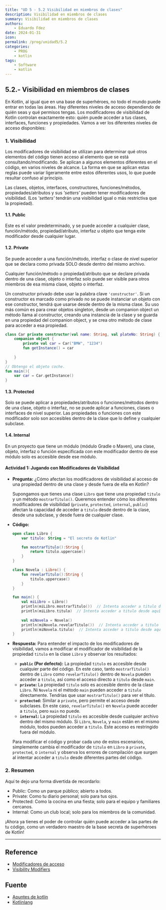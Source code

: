 ```yaml
---
title: "UD 5 - 5.2 Visibilidad en miembros de clases"
description: Visibilidad en miembros de clases
summary: Visibilidad en miembros de clases
authors:
    - Eduardo Fdez
date: 2024-01-31
icon:   
permalink: /prog/unidad5/5.2
categories:
    - PROG
    - kotlin
tags:
    - Software
    - kotlin
---
```

## 5.2.- Visibilidad en miembros de clases

En Kotlin, al igual que en una base de superhéroes, no todo el mundo puede entrar en todas las áreas. Hay diferentes niveles de acceso dependiendo de quién seas y qué permisos tengas. Los modificadores de visibilidad de Kotlin controlan exactamente esto: quién puede acceder a tus clases, interfaces, funciones y propiedades. Vamos a ver los diferentes niveles de acceso disponibles:

### 1. Visibilidad

Los modificadores de visibilidad se utilizan para determinar qué otros elementos del código tienen acceso al elemento que se está consultando/modificando. Se aplican a algunos elementos diferentes en el código, en varios niveles de alcance. La forma en que se aplican estas reglas puede variar ligeramente entre estos diferentes usos, lo que puede resultar confuso al principio.

Las clases, objetos, interfaces, constructores, funciones/métodos, propiedades/atributos y sus _'setters'_ pueden tener modificadores de visibilidad. (Los _'setters'_ tendrán una visibilidad igual o más restrictiva que la propiedad).

#### 1.1. Public

Este es el valor predeterminado, y se puede acceder a cualquier clase, función/método, propiedad/atributo, interfaz u objeto que tenga este modificador desde cualquier lugar.

#### 1.2. Private

Se puede acceder a una función/método, interfaz o clase de nivel superior que se declara como privada SOLO desde dentro del mismo archivo.

Cualquier función/método o propiedad/atributo que se declare privada dentro de una clase, objeto o interfaz solo puede ser visible para otros miembros de esa misma clase, objeto o interfaz.

Un constructor privado debe usar la palabra clave `'constructor'`. Si un constructor es marcado como privado no se puede instanciar un objeto con ese constructor, tendrá que usarse desde dentro de la misma clase. Su uso más común es para crear objetos singleton, desde un companion object un método llama al constructor, creando una instancia de la clase y se guarda en una propiedad del companion object, y se crea otro método de clase para acceder a esa propiedad.

```kotlin
class Car private constructor(val name: String, val plateNo: String) {
    companion object {
        private val car = Car("BMW", "1234")
        fun getInstance() = car
      
    }
}
// Obtengo el objeto coche. 
fun main(){
    var car = Car.getInstance()
}
```

#### 1.3. Protected

Solo se puede aplicar a propiedades/atributos o funciones/métodos dentro de una clase, objeto o interfaz, no se puede aplicar a funciones, clases o interfaces de nivel superior. Las propiedades o funciones con este modificador solo son accesibles dentro de la clase que lo define y cualquier subclase.

#### 1.4. Internal

En un proyecto que tiene un módulo (módulo Gradle o Maven), una clase, objeto, interfaz o función especificada con este modificador dentro de ese módulo solo es accesible desde ese módulo.

#### Actividad 1: Jugando con Modificadores de Visibilidad   
* **Pregunta:** ¿Cómo afectan los modificadores de visibilidad al acceso de una propiedad dentro de una clase y desde fuera de ella en Kotlin?

  Supongamos que tienes una clase `Libro` que tiene una propiedad `titulo` y un método `mostrarTitulo()`. Queremos entender cómo los diferentes modificadores de visibilidad (`private`, `protected`, `internal`, `public`) afectan la capacidad de acceder a `titulo` desde dentro de la clase, desde una subclase, y desde fuera de cualquier clase.  

* **Código:**

  ```Kotlin
  open class Libro {
      var titulo: String = "El secreto de Kotlin"
  
      fun mostrarTitulo():String {
          return titulo.uppercase()
      }
  }
  
  class Novela : Libro() {
      fun revelarTitulo():String {
          titulo.uppercase()
      }
  }
  
  fun main() {
      val miLibro = Libro()
      println(miLibro.mostrarTitulo())  // Intenta acceder a titulo desde aquí
      println(miLibro.titulo)  // Intenta acceder a titulo desde aquí
    
      val miNovela = Novela()
      println(miNovela.revelarTitulo())  // Intenta acceder a titulo desde aquí
      println(miNovela.titulo)  // Intenta acceder a titulo desde aquí
  }
  ```

* **Respuesta:** Para entender el impacto de los modificadores de visibilidad, vamos a modificar el modificador de visibilidad de la propiedad `titulo` en la clase `Libro` y observar los resultados:

  * **`public` (Por defecto):** La propiedad `titulo` es accesible desde cualquier parte del código. En este caso, tanto `mostrarTitulo()` dentro de `Libro` como `revelarTitulo()` dentro de `Novela` pueden acceder a `titulo`, así como el acceso directo a `titulo` desde `main`.
  * **`private`:** La propiedad `titulo` solo es accesible dentro de la clase `Libro`. Ni `Novela` ni el método `main` pueden acceder a `titulo` directamente. Tendrías que usar `mostrarTitulo()` para ver el título.
  * **`protected`:** Similar a `private`, pero permite el acceso desde subclases. En este caso, `revelarTitulo()` en `Novela` puede acceder a `titulo`, pero `main` no puede.
  * **`internal`:** La propiedad `titulo` es accesible desde cualquier archivo dentro del mismo módulo. Si `Libro`, `Novela`, y `main` están en el mismo módulo, todos pueden acceder a `titulo`. Este acceso es restringido fuera del módulo.

  Para modificar el código y probar cada uno de estos escenarios, simplemente cambia el modificador de `titulo` en `Libro` a `private`, `protected`, o `internal` y observa los errores de compilación que surgen al intentar acceder a `titulo` desde diferentes partes del código.

### 2. Resumen

Aquí te dejo una forma divertida de recordarlo:

* Public: Como un parque público; abierto a todos.
* Private: Como tu diario personal; solo para tus ojos.
* Protected: Como la cocina en una fiesta; solo para el equipo y familiares cercanos.
* Internal: Como un club local; solo para los miembros de la comunidad.

¡Ahora ya tienes el poder de controlar quién puede acceder a las partes de tu código, como un verdadero maestro de la base secreta de superhéroes de Kotlin!

---

## Reference

* [Modificadores de acceso](https://kotlinlang.org/docs/visibility-modifiers.html)
* [Visibility Modifiers](https://www.baeldung.com/kotlin/visibility-modifiers)

## Fuente

* [Apuntes de kotlin](https://github.com/alxgcrz/_kotlin_)
* [Kotlinlang](https://kotlinlang.org)

